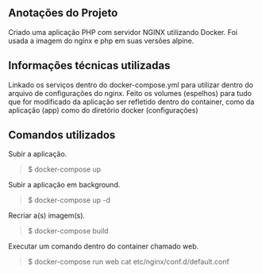 ## Anotações do Projeto

  Criado uma aplicação PHP com servidor NGINX utilizando Docker. Foi usada a imagem do nginx e 
php em suas versões alpine.

## Informações técnicas utilizadas

  Linkado os serviços dentro do docker-compose.yml para utilizar dentro do arquivo de configurações do
nginx. Feito os volumes (espelhos) para tudo que for modificado da aplicação ser refletido dentro 
do container, como da aplicação (app) como do diretório docker (configurações)

## Comandos utilizados

Subir a aplicação.
> $  docker-compose up

Subir a aplicação em background.
> $  docker-compose up -d

Recriar a(s) imagem(s).
> $  docker-compose build

Executar um comando dentro do container chamado web.
> $  docker-compose run web cat etc/nginx/conf.d/default.conf
